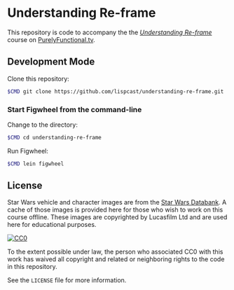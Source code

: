 # Understanding Re-frame

This repository is code to accompany the the [_Understanding Re-frame_](https://purelyfunctional.tv/courses/understanding-re-frame/) course on [PurelyFunctional.tv](https://purelyfunctional.tv).

## Development Mode

Clone this repository:

```bash
$CMD git clone https://github.com/lispcast/understanding-re-frame.git
```

### Start Figwheel from the command-line

Change to the directory:

```bash
$CMD cd understanding-re-frame
```

Run Figwheel:

```bash
$CMD lein figwheel
```

## License

Star Wars vehicle and character images are from the [Star
Wars Databank](https://www.starwars.com/databank). A cache
of those images is provided here for those who wish to work
on this course offline. These images are copyrighted by
Lucasfilm Ltd and are used here for educational purposes.

[![CC0](http://i.creativecommons.org/p/zero/1.0/88x31.png)](http://creativecommons.org/publicdomain/zero/1.0/)

To the extent possible under law, the person who associated
CC0 with this work has waived all copyright and related or
neighboring rights to the code in this repository.

See the `LICENSE` file for more information.
